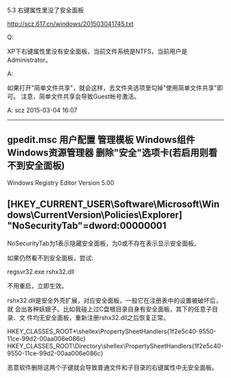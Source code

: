 5.3 右键属性里没了安全面板

http://scz.617.cn/windows/201503041745.txt

Q:

XP下右键属性里没有安全面板，当前文件系统是NTFS，当前用户是Administrator。

A:

如果打开"简单文件共享"，就会这样，去文件夹选项里勾掉"使用简单文件共享"即可。
注意，简单文件共享会导致Guest帐号激活。

A: scz 2015-03-04 16:07

--------------------------------------------------------------------------
gpedit.msc
    用户配置
        管理模板
            Windows组件
                Windows资源管理器
                    删除"安全"选项卡(若启用则看不到安全面板)
--------------------------------------------------------------------------
Windows Registry Editor Version 5.00

[HKEY_CURRENT_USER\Software\Microsoft\Windows\CurrentVersion\Policies\Explorer]
"NoSecurityTab"=dword:00000001
--------------------------------------------------------------------------

NoSecurityTab为1表示隐藏安全面板，为0或不存在表示显示安全面板。

如果仍然看不到安全面板，尝试:

regsvr32.exe rshx32.dll

不用重启，立即生效。

rshx32.dll是安全外壳扩展，对应安全面板，一般它在注册表中的设置被破坏后，就
会出各种妖娥子。比如我碰上过C盘根目录自身有安全面板，其下的任意子目录、文
件均无安全面板，重新注册rshx32.dll之后恢复正常。

HKEY_CLASSES_ROOT\*\shellex\PropertySheetHandlers\{1f2e5c40-9550-11ce-99d2-00aa006e086c}
HKEY_CLASSES_ROOT\Directory\shellex\PropertySheetHandlers\{1f2e5c40-9550-11ce-99d2-00aa006e086c}

恶意软件删除这两个子键就会导致普通文件和子目录的右键属性中无安全面板。
